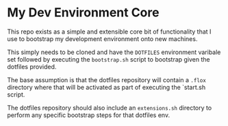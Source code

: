 # My Dev Environment Core

This repo exists as a simple and extensible core bit of functionality that I use to bootstrap my development environment onto new machines.

This simply needs to be cloned and have the `DOTFILES` environment varibale set followed by executing the `bootstrap.sh` script to bootstrap given the dotfiles provided.

The base assumption is that the dotfiles repository will contain a `.flox` directory where that will be activated as part of executing the `start.sh script.

The dotfiles repository should also include an `extensions.sh` directory to perform any specific bootstrap steps for that dotfiles env.
